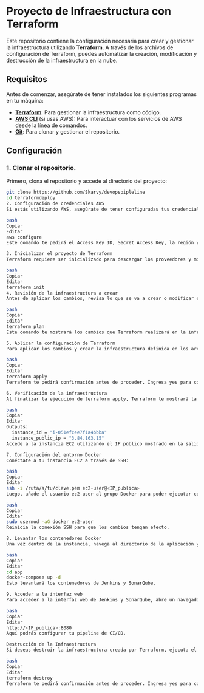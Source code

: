 # Proyecto de Infraestructura con Terraform

Este repositorio contiene la configuración necesaria para crear y gestionar la infraestructura utilizando **Terraform**. A través de los archivos de configuración de Terraform, puedes automatizar la creación, modificación y destrucción de la infraestructura en la nube.

## Requisitos

Antes de comenzar, asegúrate de tener instalados los siguientes programas en tu máquina:

- **[Terraform](https://www.terraform.io/downloads.html)**: Para gestionar la infraestructura como código.
- **[AWS CLI](https://aws.amazon.com/cli/)** (si usas AWS): Para interactuar con los servicios de AWS desde la línea de comandos.
- **[Git](https://git-scm.com/)**: Para clonar y gestionar el repositorio.

## Configuración

### 1. Clonar el repositorio.

Primero, clona el repositorio y accede al directorio del proyecto:

```bash
git clone https://github.com/Skarvy/devopspipleline
cd terraformdeploy
2. Configuración de credenciales AWS
Si estás utilizando AWS, asegúrate de tener configuradas tus credenciales ejecutando:

bash
Copiar
Editar
aws configure
Este comando te pedirá el Access Key ID, Secret Access Key, la región y el formato de salida.

3. Inicializar el proyecto de Terraform
Terraform requiere ser inicializado para descargar los proveedores y módulos necesarios. Ejecútalo dentro del directorio del proyecto:

bash
Copiar
Editar
terraform init
4. Revisión de la infraestructura a crear
Antes de aplicar los cambios, revisa lo que se va a crear o modificar ejecutando:

bash
Copiar
Editar
terraform plan
Este comando te mostrará los cambios que Terraform realizará en la infraestructura.

5. Aplicar la configuración de Terraform
Para aplicar los cambios y crear la infraestructura definida en los archivos de configuración de Terraform, ejecuta:

bash
Copiar
Editar
terraform apply
Terraform te pedirá confirmación antes de proceder. Ingresa yes para continuar.

6. Verificación de la infraestructura
Al finalizar la ejecución de terraform apply, Terraform te mostrará la salida con información relevante, como:

bash
Copiar
Editar
Outputs:
  instance_id = "i-051efcee7f1a4bbba"
  instance_public_ip = "3.84.163.15"
Accede a la instancia EC2 utilizando el IP público mostrado en la salida, junto con la clave privada configurada previamente para tu instancia.

7. Configuración del entorno Docker
Conéctate a tu instancia EC2 a través de SSH:

bash
Copiar
Editar
ssh -i /ruta/a/tu/clave.pem ec2-user@<IP_publica>
Luego, añade el usuario ec2-user al grupo Docker para poder ejecutar comandos de Docker sin necesidad de sudo:

bash
Copiar
Editar
sudo usermod -aG docker ec2-user
Reinicia la conexión SSH para que los cambios tengan efecto.

8. Levantar los contenedores Docker
Una vez dentro de la instancia, navega al directorio de la aplicación y levanta los contenedores utilizando Docker Compose:

bash
Copiar
Editar
cd app
docker-compose up -d
Esto levantará los contenedores de Jenkins y SonarQube.

9. Acceder a la interfaz web
Para acceder a la interfaz web de Jenkins y SonarQube, abre un navegador y entra a la dirección IP pública de tu instancia EC2, agregando el puerto correspondiente (por ejemplo, 8080 para Jenkins):

bash
Copiar
Editar
http://<IP_publica>:8080
Aquí podrás configurar tu pipeline de CI/CD.

Destrucción de la Infraestructura
Si deseas destruir la infraestructura creada por Terraform, ejecuta el siguiente comando:

bash
Copiar
Editar
terraform destroy
Terraform te pedirá confirmación antes de proceder. Ingresa yes para continuar y destruir la infraestructura.